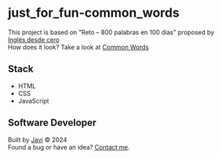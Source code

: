 # just_for_fun-common_words
This project is based on "Reto – 800 palabras en 100 días" proposed by [Inglés desde cero](https://youtu.be/SyRPXVFFeUc?si=lm_42lBey-4a2_1s)  
How does it look? Take a look at [Common Words](https://javierandres-dev.github.io/just_for_fun-common_words/)

## Stack
- HTML
- CSS
- JavaScript

## Software Developer
Built by [Javi](https://github.com/javi0b01) :copyright: 2024  
Found a bug or have an idea? [Contact me](https://www.linkedin.com/in/javi0b01/).
